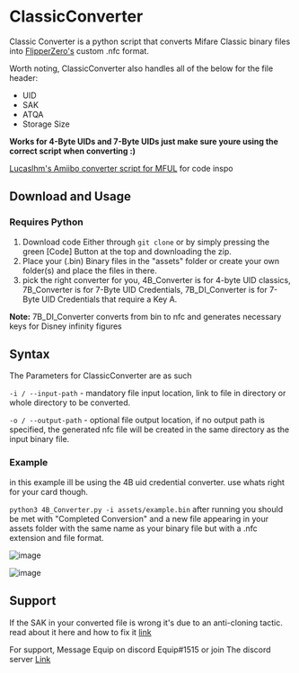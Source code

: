 # ClassicConverter
Classic Converter is a python script that converts Mifare Classic binary files into [FlipperZero's](https://flipperzero.one/) custom .nfc format. 

Worth noting, ClassicConverter also handles all of the below for the file header:
- UID
- SAK
- ATQA
- Storage Size 

**Works for 4-Byte UIDs and 7-Byte UIDs just make sure youre using the correct script when converting :)**

 [Lucaslhm's Amiibo converter script for MFUL](https://github.com/Lucaslhm/AmiiboFlipperConverter) for code inspo

## Download and Usage
### **Requires Python**

1. Download code Either through `git clone` or by simply pressing the green [Code] Button at the top and downloading the zip. 
2. Place your (.bin) Binary files in the "assets" folder or create your own folder(s) and place the files in there. 
3. pick the right converter for you, 4B_Converter is for 4-byte UID classics, 7B_Converter is for 7-Byte UID Credentials, 7B_DI_Converter is for 7-Byte UID Credentials that require a Key A.

**Note:** 7B_DI_Converter converts from bin to nfc and generates necessary keys for Disney infinity figures 
## Syntax 
The Parameters for ClassicConverter are as such 

`-i / --input-path` - mandatory file input location, link to file in directory or whole directory to be converted. 

`-o / --output-path` - optional file output location, if no output path is specified, the generated nfc file will be created in the same directory as the input binary file. 

### Example
in this example ill be using the 4B uid credential converter. use whats right for your card though. 

`python3 4B_Converter.py -i assets/example.bin`
after running you should be met with "Completed Conversion" and a new file appearing in your assets folder with the same name as your binary file but with a .nfc extension and file format. 

![image](https://user-images.githubusercontent.com/72751518/182514125-be1aedb1-59e9-4994-906a-df83f36c0f66.png)

![image](https://user-images.githubusercontent.com/72751518/182514195-c766ca6a-234f-43e9-a779-fce67894f5e6.png)




## Support
If the SAK in your converted file is wrong it's due to an anti-cloning tactic. read about it here and how to fix it [link](https://gist.github.com/equipter/3022aea4e371e585ff6e46de637e7769)

For support, Message Equip on discord Equip#1515 or join The discord server [Link](https://discord.gg/e9XzfG5nV5)

